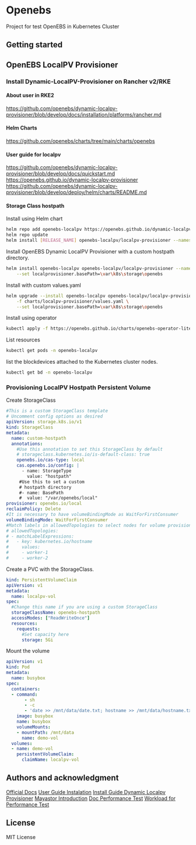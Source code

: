 # Openebs

Project for test OpenEBS in Kubernetes Cluster

## Getting started

## OpenEBS LocalPV Provisioner

### Install Dynamic-LocalPV-Provisioner on Rancher v2/RKE

#### About user in RKE2

<https://github.com/openebs/dynamic-localpv-provisioner/blob/develop/docs/installation/platforms/rancher.md>

#### Helm Charts

<https://github.com/openebs/charts/tree/main/charts/openebs>

#### User guide for localpv

<https://github.com/openebs/dynamic-localpv-provisioner/blob/develop/docs/quickstart.md>
<https://openebs.github.io/dynamic-localpv-provisioner>
<https://github.com/openebs/dynamic-localpv-provisioner/blob/develop/deploy/helm/charts/README.md>


#### Storage Class hostpath

Install using Helm chart

```sh
helm repo add openebs-localpv https://openebs.github.io/dynamic-localpv-provisioner
helm repo update
helm install [RELEASE_NAME] openebs-localpv/localpv-provisioner --namespace [NAMESPACE] --create-namespace
```

Install OpenEBS Dynamic LocalPV Provisioner with a custom hostpath directory.

```sh
helm install openebs-localpv openebs-localpv/localpv-provisioner --namespace openebs-localpv --create-namespace \
    --set localprovisioner.basePath=\var\k8s\storage\openebs
```

Install with custom values.yaml

```sh
helm upgrade --install openebs-localpv openebs-localpv/localpv-provisioner --namespace openebs-localpv --create-namespace \
    -f charts/localpv-provisioner/values.yaml \
    --set localprovisioner.basePath=\var\k8s\storage\openebs
```

Install using operator

```sh
kubectl apply -f https://openebs.github.io/charts/openebs-operator-lite.yaml -f https://openebs.github.io/charts/openebs-lite-sc.yaml
```

List resources

```sh
kubectl get pods -n openebs-localpv
```

list the blockdevices attached to the Kubernetes cluster nodes.

```sh
kubectl get bd -n openebs-localpv
```

### Provisioning LocalPV Hostpath Persistent Volume

Create StorageClass

```yaml
#This is a custom StorageClass template
# Uncomment config options as desired
apiVersion: storage.k8s.io/v1
kind: StorageClass
metadata:
  name: custom-hostpath
  annotations:
    #Use this annotation to set this StorageClass by default
    # storageclass.kubernetes.io/is-default-class: true
    openebs.io/cas-type: local
    cas.openebs.io/config: |
      - name: StorageType
        value: "hostpath"
     #Use this to set a custom
     # hostpath directory
     #- name: BasePath
     #  value: "/var/openebs/local"
provisioner: openebs.io/local
reclaimPolicy: Delete
#It is necessary to have volumeBindingMode as WaitForFirstConsumer
volumeBindingMode: WaitForFirstConsumer
#Match labels in allowedTopologies to select nodes for volume provisioning
# allowedTopologies:
# - matchLabelExpressions:
#   - key: kubernetes.io/hostname
#     values:
#     - worker-1
#     - worker-2
```

Create a PVC with the StorageClass.

```yaml
kind: PersistentVolumeClaim
apiVersion: v1
metadata:
  name: localpv-vol
spec:
  #Change this name if you are using a custom StorageClass
  storageClassName: openebs-hostpath
  accessModes: ["ReadWriteOnce"]
  resources:
    requests:
      #Set capacity here
      storage: 5Gi
```

Mount the volume

```yaml
apiVersion: v1
kind: Pod
metadata:
  name: busybox
spec:
  containers:
  - command:
       - sh
       - -c
       - 'date >> /mnt/data/date.txt; hostname >> /mnt/data/hostname.txt; sync; sleep 5; sync; tail -f /dev/null;'
    image: busybox
    name: busybox
    volumeMounts:
    - mountPath: /mnt/data
      name: demo-vol
  volumes:
  - name: demo-vol
    persistentVolumeClaim:
      claimName: localpv-vol
```

## Authors and acknowledgment

[Official Docs](https://openebs.io/docs)
[User Guide Instalation](<https://openebs.io/docs/user-guides/installation>)
[Install Guide Dynamic Localpv Provisioner](https://openebs.github.io/dynamic-localpv-provisioner/)
[Mayastor Introduction](<https://mayastor.gitbook.io/introduction/>)
[Doc Performance Test](<https://magazine.atlassian.net/wiki/spaces/CLOUD/pages/3273752846/Storage+Relat+rio+de)+Performance>)
[Workload for Performance Test](<https://github.com/yasker/kbench>)

## License

 MIT License
